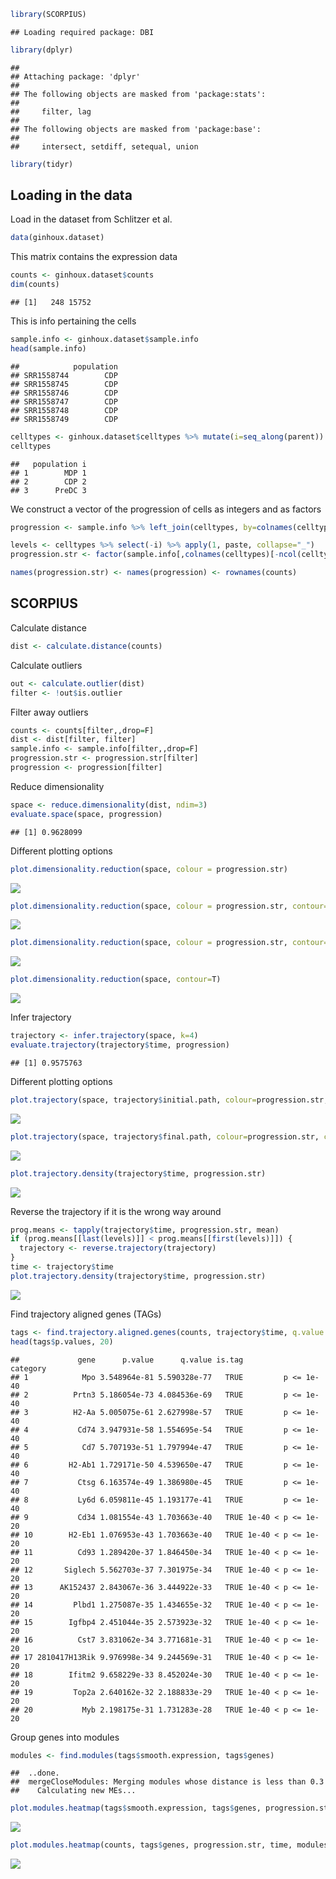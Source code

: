 ``` r
library(SCORPIUS)
```

    ## Loading required package: DBI

``` r
library(dplyr)
```

    ## 
    ## Attaching package: 'dplyr'
    ## 
    ## The following objects are masked from 'package:stats':
    ## 
    ##     filter, lag
    ## 
    ## The following objects are masked from 'package:base':
    ## 
    ##     intersect, setdiff, setequal, union

``` r
library(tidyr)
```

Loading in the data
-------------------

Load in the dataset from Schlitzer et al.

``` r
data(ginhoux.dataset)
```

This matrix contains the expression data

``` r
counts <- ginhoux.dataset$counts
dim(counts)
```

    ## [1]   248 15752

This is info pertaining the cells

``` r
sample.info <- ginhoux.dataset$sample.info
head(sample.info)
```

    ##            population
    ## SRR1558744        CDP
    ## SRR1558745        CDP
    ## SRR1558746        CDP
    ## SRR1558747        CDP
    ## SRR1558748        CDP
    ## SRR1558749        CDP

``` r
celltypes <- ginhoux.dataset$celltypes %>% mutate(i=seq_along(parent)) %>% select(-parent)
celltypes
```

    ##   population i
    ## 1        MDP 1
    ## 2        CDP 2
    ## 3      PreDC 3

We construct a vector of the progression of cells as integers and as factors

``` r
progression <- sample.info %>% left_join(celltypes, by=colnames(celltypes)[-ncol(celltypes)]) %>% .$i

levels <- celltypes %>% select(-i) %>% apply(1, paste, collapse="_")
progression.str <- factor(sample.info[,colnames(celltypes)[-ncol(celltypes)],drop=F] %>% apply(1, paste, collapse="_"), levels)

names(progression.str) <- names(progression) <- rownames(counts)
```

SCORPIUS
--------

Calculate distance

``` r
dist <- calculate.distance(counts)
```

Calculate outliers

``` r
out <- calculate.outlier(dist)
filter <- !out$is.outlier
```

Filter away outliers

``` r
counts <- counts[filter,,drop=F]
dist <- dist[filter, filter]
sample.info <- sample.info[filter,,drop=F]
progression.str <- progression.str[filter]
progression <- progression[filter]
```

Reduce dimensionality

``` r
space <- reduce.dimensionality(dist, ndim=3)
evaluate.space(space, progression)
```

    ## [1] 0.9628099

Different plotting options

``` r
plot.dimensionality.reduction(space, colour = progression.str)
```

![](README_files/figure-markdown_github/unnamed-chunk-10-1.png)

``` r
plot.dimensionality.reduction(space, colour = progression.str, contour=T)
```

![](README_files/figure-markdown_github/unnamed-chunk-10-2.png)

``` r
plot.dimensionality.reduction(space, colour = progression.str, contour=T)
```

![](README_files/figure-markdown_github/unnamed-chunk-10-3.png)

``` r
plot.dimensionality.reduction(space, contour=T)
```

![](README_files/figure-markdown_github/unnamed-chunk-10-4.png)

Infer trajectory

``` r
trajectory <- infer.trajectory(space, k=4)
evaluate.trajectory(trajectory$time, progression)
```

    ## [1] 0.9575763

Different plotting options

``` r
plot.trajectory(space, trajectory$initial.path, colour=progression.str, contour=T)
```

![](README_files/figure-markdown_github/unnamed-chunk-12-1.png)

``` r
plot.trajectory(space, trajectory$final.path, colour=progression.str, contour=T)
```

![](README_files/figure-markdown_github/unnamed-chunk-12-2.png)

``` r
plot.trajectory.density(trajectory$time, progression.str)
```

![](README_files/figure-markdown_github/unnamed-chunk-12-3.png)

Reverse the trajectory if it is the wrong way around

``` r
prog.means <- tapply(trajectory$time, progression.str, mean)
if (prog.means[[last(levels)]] < prog.means[[first(levels)]]) {
  trajectory <- reverse.trajectory(trajectory)
}
time <- trajectory$time
plot.trajectory.density(trajectory$time, progression.str)
```

![](README_files/figure-markdown_github/unnamed-chunk-13-1.png)

Find trajectory aligned genes (TAGs)

``` r
tags <- find.trajectory.aligned.genes(counts, trajectory$time, q.value.cutoff = 1e-10, mc.cores = 8)
head(tags$p.values, 20)
```

    ##             gene      p.value      q.value is.tag           category
    ## 1            Mpo 3.548964e-81 5.590328e-77   TRUE         p <= 1e-40
    ## 2          Prtn3 5.186054e-73 4.084536e-69   TRUE         p <= 1e-40
    ## 3          H2-Aa 5.005075e-61 2.627998e-57   TRUE         p <= 1e-40
    ## 4           Cd74 3.947931e-58 1.554695e-54   TRUE         p <= 1e-40
    ## 5            Cd7 5.707193e-51 1.797994e-47   TRUE         p <= 1e-40
    ## 6         H2-Ab1 1.729171e-50 4.539650e-47   TRUE         p <= 1e-40
    ## 7           Ctsg 6.163574e-49 1.386980e-45   TRUE         p <= 1e-40
    ## 8           Ly6d 6.059811e-45 1.193177e-41   TRUE         p <= 1e-40
    ## 9           Cd34 1.081554e-43 1.703663e-40   TRUE 1e-40 < p <= 1e-20
    ## 10        H2-Eb1 1.076953e-43 1.703663e-40   TRUE 1e-40 < p <= 1e-20
    ## 11          Cd93 1.289420e-37 1.846450e-34   TRUE 1e-40 < p <= 1e-20
    ## 12       Siglech 5.562703e-37 7.301975e-34   TRUE 1e-40 < p <= 1e-20
    ## 13      AK152437 2.843067e-36 3.444922e-33   TRUE 1e-40 < p <= 1e-20
    ## 14         Plbd1 1.275087e-35 1.434655e-32   TRUE 1e-40 < p <= 1e-20
    ## 15        Igfbp4 2.451044e-35 2.573923e-32   TRUE 1e-40 < p <= 1e-20
    ## 16          Cst7 3.831062e-34 3.771681e-31   TRUE 1e-40 < p <= 1e-20
    ## 17 2810417H13Rik 9.976998e-34 9.244569e-31   TRUE 1e-40 < p <= 1e-20
    ## 18        Ifitm2 9.658229e-33 8.452024e-30   TRUE 1e-40 < p <= 1e-20
    ## 19         Top2a 2.640162e-32 2.188833e-29   TRUE 1e-40 < p <= 1e-20
    ## 20           Myb 2.198175e-31 1.731283e-28   TRUE 1e-40 < p <= 1e-20

Group genes into modules

``` r
modules <- find.modules(tags$smooth.expression, tags$genes)
```

    ##  ..done.
    ##  mergeCloseModules: Merging modules whose distance is less than 0.3
    ##    Calculating new MEs...

``` r
plot.modules.heatmap(tags$smooth.expression, tags$genes, progression.str, time, modules)
```

![](README_files/figure-markdown_github/unnamed-chunk-15-1.png)

``` r
plot.modules.heatmap(counts, tags$genes, progression.str, time, modules)
```

![](README_files/figure-markdown_github/unnamed-chunk-15-2.png)
